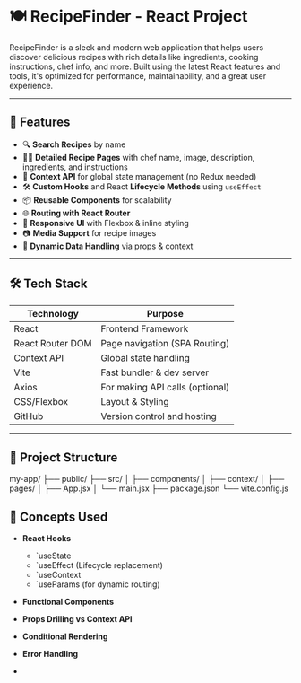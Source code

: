 # 🍽️ RecipeFinder - React Project

RecipeFinder is a sleek and modern web application that helps users discover delicious recipes with rich details like ingredients, cooking instructions, chef info, and more. Built using the latest React features and tools, it's optimized for performance, maintainability, and a great user experience.

---

## 🚀 Features

- 🔍 **Search Recipes** by name
- 🧑‍🍳 **Detailed Recipe Pages** with chef name, image, description, ingredients, and instructions
- 🧠 **Context API** for global state management (no Redux needed)
- 🛠️ **Custom Hooks** and React **Lifecycle Methods** using `useEffect`
- 📦 **Reusable Components** for scalability
- 🌐 **Routing with React Router**
- 🎨 **Responsive UI** with Flexbox & inline styling
- 📷 **Media Support** for recipe images
- 🔄 **Dynamic Data Handling** via props & context

---

## 🛠️ Tech Stack

| Technology       | Purpose                         |
|------------------|----------------------------------|
| React            | Frontend Framework              |
| React Router DOM | Page navigation (SPA Routing)   |
| Context API      | Global state handling           |
| Vite             | Fast bundler & dev server       |
| Axios            | For making API calls (optional) |
| CSS/Flexbox      | Layout & Styling                |
| GitHub           | Version control and hosting     |

---

## 📁 Project Structure

my-app/
├── public/
├── src/
│ ├── components/
│ ├── context/
│ ├── pages/
│ ├── App.jsx
│ └── main.jsx
├── package.json
└── vite.config.js  

## 🧠 Concepts Used

- **React Hooks**
  - `useState
  - `useEffect (Lifecycle replacement)
  - `useContext
  - `useParams (for dynamic routing)
- **Functional Components**
- **Props Drilling vs Context API**
- **Conditional Rendering**
- **Error Handling**

- 
